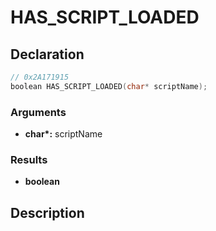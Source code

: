# HAS_SCRIPT_LOADED

## Declaration
```cpp
// 0x2A171915
boolean HAS_SCRIPT_LOADED(char* scriptName);
```

### Arguments
- **char\*:** scriptName

### Results
- **boolean**

## Description
